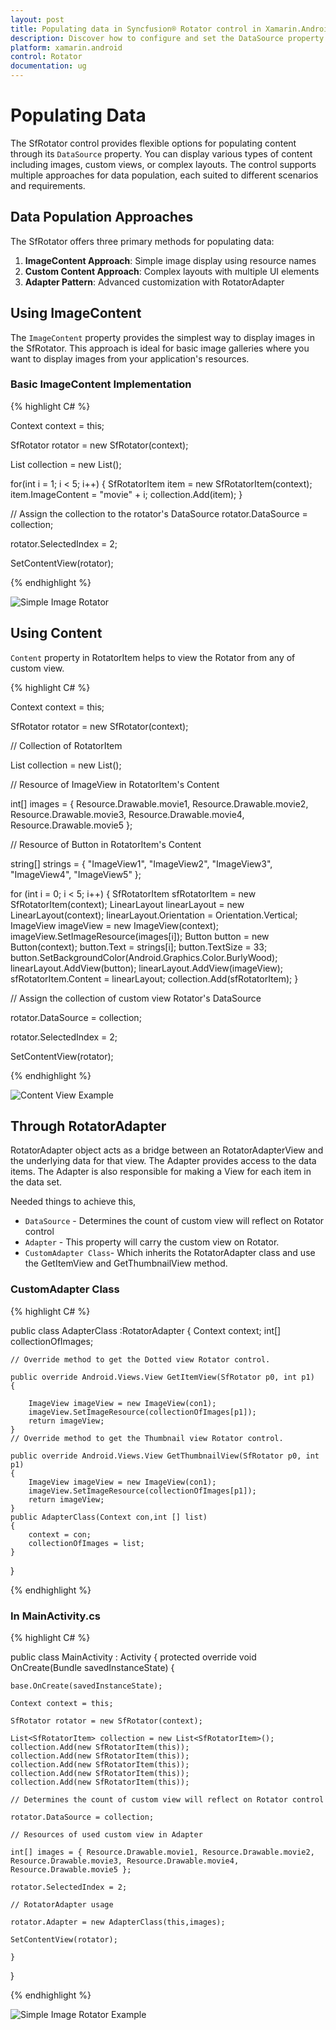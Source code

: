 ```yaml
---
layout: post
title: Populating data in Syncfusion® Rotator control in Xamarin.Android
description: Discover how to configure and set the DataSource property in Syncfusion® Rotator control for Xamarin.Android apps.
platform: xamarin.android
control: Rotator
documentation: ug
---
```


# Populating Data

The SfRotator control provides flexible options for populating content through its `DataSource` property. You can display various types of content including images, custom views, or complex layouts. The control supports multiple approaches for data population, each suited to different scenarios and requirements.

## Data Population Approaches

The SfRotator offers three primary methods for populating data:

1. **ImageContent Approach**: Simple image display using resource names
2. **Custom Content Approach**: Complex layouts with multiple UI elements
3. **Adapter Pattern**: Advanced customization with RotatorAdapter
## Using ImageContent 

The `ImageContent` property provides the simplest way to display images in the SfRotator. This approach is ideal for basic image galleries where you want to display images from your application's resources.

### Basic ImageContent Implementation
{% highlight C# %}

Context context = this;

SfRotator rotator = new SfRotator(context);

List<SfRotatorItem> collection = new List<SfRotatorItem>();

for(int i = 1; i < 5; i++)
{
	SfRotatorItem item = new SfRotatorItem(context);
	item.ImageContent = "movie" + i;
	collection.Add(item);
}

// Assign the collection to the rotator's DataSource
rotator.DataSource = collection;

rotator.SelectedIndex = 2;

SetContentView(rotator);

{% endhighlight %}

![Simple Image Rotator](images/rotator.png)

## Using Content

`Content` property in RotatorItem helps to view the Rotator from any of custom view. 

{% highlight C# %}

Context context = this;

SfRotator rotator = new SfRotator(context);

// Collection of RotatorItem

List<SfRotatorItem> collection = new List<SfRotatorItem>();

// Resource of ImageView in RotatorItem's Content

int[] images = { Resource.Drawable.movie1, Resource.Drawable.movie2, Resource.Drawable.movie3, Resource.Drawable.movie4, Resource.Drawable.movie5 };

// Resource of Button in RotatorItem's Content

string[] strings = { "ImageView1", "ImageView2", "ImageView3", "ImageView4", "ImageView5" };

for (int i = 0; i < 5; i++)
{
	SfRotatorItem sfRotatorItem = new SfRotatorItem(context);
	LinearLayout linearLayout = new LinearLayout(context);
	linearLayout.Orientation = Orientation.Vertical;
	ImageView imageView = new ImageView(context);
	imageView.SetImageResource(images[i]);
	Button button = new Button(context);
	button.Text = strings[i];
	button.TextSize = 33;
	button.SetBackgroundColor(Android.Graphics.Color.BurlyWood);
	linearLayout.AddView(button);
	linearLayout.AddView(imageView);
	sfRotatorItem.Content = linearLayout;
	collection.Add(sfRotatorItem);
}

// Assign the collection of custom view  Rotator's DataSource

rotator.DataSource = collection;

rotator.SelectedIndex = 2;

SetContentView(rotator);

{% endhighlight %}

![Content View Example](images/content.png)

## Through RotatorAdapter

RotatorAdapter object acts as a bridge between an RotatorAdapterView and the underlying data for that view. The Adapter provides access to the data items. The Adapter is also responsible for making a View for each item in the data set.

Needed things to achieve this,

* `DataSource` - Determines the count of custom view will reflect on Rotator control
* `Adapter` - This property will carry the custom view on Rotator.
* `CustomAdapter Class`- Which inherits the RotatorAdapter class and use the GetItemView and GetThumbnailView method.

### CustomAdapter Class

{% highlight C# %}

public class AdapterClass :RotatorAdapter
{
	Context context;
	int[] collectionOfImages;

	// Override method to get the Dotted view Rotator control.

	public override Android.Views.View GetItemView(SfRotator p0, int p1)
	{

		ImageView imageView = new ImageView(con1);
		imageView.SetImageResource(collectionOfImages[p1]);
		return imageView;
	} 
	// Override method to get the Thumbnail view Rotator control.
		
	public override Android.Views.View GetThumbnailView(SfRotator p0, int p1)
	{
		ImageView imageView = new ImageView(con1);
		imageView.SetImageResource(collectionOfImages[p1]);
		return imageView;
	}
	public AdapterClass(Context con,int [] list)
	{
		context = con;
		collectionOfImages = list;
	}

}

{% endhighlight %}

### In MainActivity.cs

{% highlight C# %}

public class MainActivity : Activity
{
	protected override void OnCreate(Bundle savedInstanceState)
	{
		
	base.OnCreate(savedInstanceState);

	Context context = this;

	SfRotator rotator = new SfRotator(context);

	List<SfRotatorItem> collection = new List<SfRotatorItem>();
	collection.Add(new SfRotatorItem(this));
	collection.Add(new SfRotatorItem(this));
	collection.Add(new SfRotatorItem(this));
	collection.Add(new SfRotatorItem(this));
	collection.Add(new SfRotatorItem(this));

	// Determines the count of custom view will reflect on Rotator control

	rotator.DataSource = collection;

	// Resources of used custom view in Adapter

	int[] images = { Resource.Drawable.movie1, Resource.Drawable.movie2, Resource.Drawable.movie3, Resource.Drawable.movie4, Resource.Drawable.movie5 };

	rotator.SelectedIndex = 2;

	// RotatorAdapter usage

	rotator.Adapter = new AdapterClass(this,images);

	SetContentView(rotator);

	}
}

{% endhighlight %}

![Simple Image Rotator Example](images/rotator.png)

